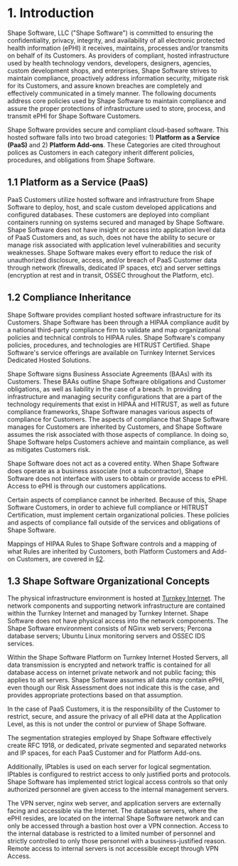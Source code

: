 # 1. Introduction

Shape Software, LLC ("Shape Software") is committed to ensuring the confidentiality, privacy, integrity, and availability of all electronic protected health information (ePHI) it receives, maintains, processes and/or transmits on behalf of its Customers. As providers of compliant, hosted infrastructure used by health technology vendors, developers, designers, agencies, custom development shops, and enterprises, Shape Software strives to maintain compliance, proactively address information security, mitigate risk for its Customers, and assure known breaches are completely and effectively communicated in a timely manner. The following documents address core policies used by Shape Software to maintain compliance and assure the proper protections of infrastructure used to store, process, and transmit ePHI for Shape Software Customers.

Shape Software provides secure and compliant cloud-based software. This hosted software falls into two broad categories: 1) **Platform as a Service (PaaS)** and 2) **Platform Add-ons**. These Categories are cited throughout polices as Customers in each category inherit different policies, procedures, and obligations from Shape Software.

## 1.1 Platform as a Service (PaaS)

PaaS Customers utilize hosted software and infrastructure from Shape Software to deploy, host, and scale custom developed applications and configured databases. These customers are deployed into compliant containers running on systems secured and managed by Shape Software. Shape Software does not have insight or access into application level data of PaaS Customers and, as such, does not have the ability to secure or manage risk associated with application level vulnerabilities and security weaknesses. Shape Software makes every effort to reduce the risk of unauthorized disclosure, access, and/or breach of PaaS Customer data through network (firewalls, dedicated IP spaces, etc) and server settings (encryption at rest and in transit, OSSEC throughout the Platform, etc).

## 1.2 Compliance Inheritance

Shape Software provides compliant hosted software infrastructure for its Customers. Shape Software has been through a HIPAA compliance audit by a national third-party compliance firm to validate and map organizational policies and technical controls to HIPAA rules. Shape Software's company policies, procedures, and technologies are HITRUST Certified. Shape Software's service offerings are available on Turnkey Internet Services Dedicated Hosted Solutions.

Shape Software signs Business Associate Agreements (BAAs) with its Customers. These BAAs outline Shape Software obligations and Customer obligations, as well as liability in the case of a breach. In providing infrastructure and managing security configurations that are a part of the technology requirements that exist in HIPAA and HITRUST, as well as future compliance frameworks, Shape Software manages various aspects of compliance for Customers. The aspects of compliance that Shape Software manages for Customers are inherited by Customers, and Shape Software assumes the risk associated with those aspects of compliance. In doing so, Shape Software helps Customers achieve and maintain compliance, as well as mitigates Customers risk.

Shape Software does not act as a covered entity. When Shape Software does operate as a business associate (not a subcontractor), Shape Software does not interface with users to obtain or provide access to ePHI. Access to ePHI is through our customers applications.

Certain aspects of compliance cannot be inherited. Because of this, Shape Software Customers, in order to achieve full compliance or HITRUST Certification, must implement certain organizational policies. These policies and aspects of compliance fall outside of the services and obligations of Shape Software.

Mappings of HIPAA Rules to Shape Software controls and a mapping of what Rules are inherited by Customers, both Platform Customers and Add-on Customers, are covered in [§2](#2.-hipaa-inheritance).

## 1.3 Shape Software Organizational Concepts

The physical infrastructure environment is hosted at [Turnkey Internet](https://turnkeyinternet.net/). The network components and supporting network infrastructure are contained within the Turnkey Internet and managed by Turnkey Internet. Shape Software does not have physical access into the network components. The Shape Software environment consists of NGinx web servers; Percona database servers; Ubuntu Linux monitoring servers and OSSEC IDS services.

Within the Shape Software Platform on Turnkey Internet Hosted Servers, all data transmission is encrypted and network traffic is contained for all database access on internet private network and not public facing; this applies to all servers. Shape Software assumes all data *may* contain ePHI, even though our Risk Assessment does not indicate this is the case, and provides appropriate protections based on that assumption.

In the case of PaaS Customers, it is the responsibility of the Customer to restrict, secure, and assure the privacy of all ePHI data at the Application Level, as this is not under the control or purview of Shape Software.

The segmentation strategies employed by Shape Software effectively create RFC 1918, or dedicated, private segmented and separated networks and IP spaces, for each PaaS Customer and for Platform Add-ons.

Additionally, IPtables is used on each server for logical segmentation. IPtables is configured to restrict access to only justified ports and protocols. Shape Software has implemented strict logical access controls so that only authorized personnel are given access to the internal management servers.

The VPN server, nginx web server, and application servers are externally facing and accessible via the Internet. The database servers, where the ePHI resides, are located on the internal Shape Software network and can only be accessed through a bastion host over a VPN connection. Access to the internal database is restricted to a limited number of personnel and strictly controlled to only those personnel with a business-justified reason. Remote access to internal servers is not accessible except through VPN Access.


